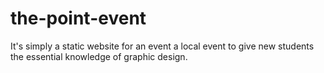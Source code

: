 # the-point-event
It's simply a static website for an event a local event to give new students the essential knowledge of graphic design.
